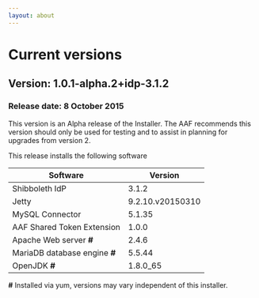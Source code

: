 ```yaml
---
layout: about
---
```


# Current versions

## Version: 1.0.1-alpha.2+idp-3.1.2

### Release date: 8 October 2015

This version is an Alpha release of the Installer. The AAF recommends this version should only be used for testing
and to assist in planning for upgrades from version 2.

This release installs the following software

| Software | Version |
| -------- | ------- |
| Shibboleth IdP | 3.1.2 |
| Jetty | 9.2.10.v20150310 |
| MySQL Connector | 5.1.35 |
| AAF Shared Token Extension | 1.0.0 |
| Apache Web server **#** | 2.4.6 |
| MariaDB database engine **#** | 5.5.44 |
| OpenJDK **#** | 1.8.0_65 |

 **#** Installed via yum, versions may vary independent of this installer.

